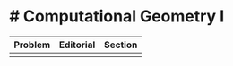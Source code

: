 # # Computational Geometry I

| Problem | Editorial | Section |
| ------- | --------- | ------- |
|  |  |  |
